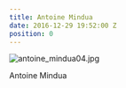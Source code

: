 ```yaml
---
title: Antoine Mindua
date: 2016-12-29 19:52:00 Z
position: 0
---
```


![antoine_mindua04.jpg](/uploads/antoine_mindua04.jpg)

Antoine Mindua